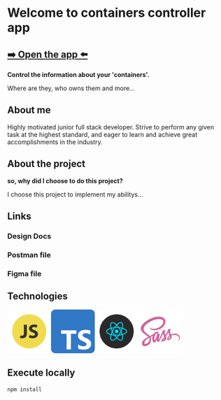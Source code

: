 # Welcome to containers controller app
## [➡️ Open the app ⬅️](https://containers-controller.herokuapp.com/)
<b>Control the information about your 'containers'.</b>

Where are they, who owns them and more...

## About me
Highly motivated junior full stack developer. Strive to perform any given task at the highest standard, and
eager to learn and achieve great accomplishments in the industry.

## About the project
<b>so, why did I choose to do this project?</b>

I choose this project to implement my abilitys...

## Links
### <a> Design Docs </a>

### <a> Postman file </a>
### <a> Figma file </a>

## Technologies
<img src="readme-pics/js.png" width="100" hight="150"><img src="readme-pics/ts.png" width="100" hight="150"><img src="readme-pics/react.png" width="100" hight="150"><img src="readme-pics/sass.png" width="100" hight="150">

## Execute locally

```
npm install
```

